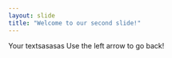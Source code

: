 ```yaml
---
layout: slide
title: "Welcome to our second slide!"
---
```

Your textsasasas
Use the left arrow to go back!
